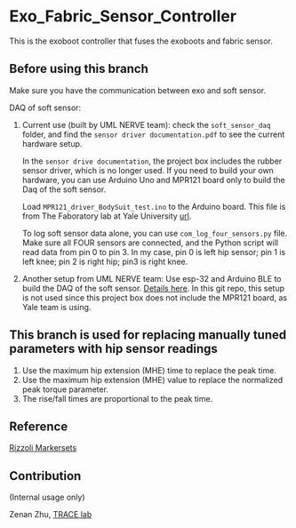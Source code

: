 # Exo_Fabric_Sensor_Controller
This is the exoboot controller that fuses the exoboots and fabric sensor.

## Before using this branch
Make sure you have the communication between exo and soft sensor. 

DAQ of soft sensor:
1. Current use (built by UML NERVE team): check the `soft_sensor_daq` folder, and find the `sensor driver documentation.pdf` to see the current hardware setup. 

   In the `sensor drive documentation`, the project box includes the rubber sensor driver, which is no longer used.
   If you need to build your own hardware, you can use Arduino Uno and MPR121 board only to build the Daq of the soft sensor.
   
   Load `MPR121_driver_BodySuit_test.ino` to the Arduino board. This file is from The Faboratory lab at Yale University [url](https://www.eng.yale.edu/faboratory/).
   
   To log soft sensor data alone, you can use `com_log_four_sensors.py` file.
   Make sure all FOUR sensors are connected, and the Python script will read data from pin 0 to pin 3. In my case, pin 0  is left hip sensor; pin 1 is left knee; pin 2 is right hip; pin3 is right knee.
   
3. Another setup from UML NERVE team: Use esp-32 and Arduino BLE to build the DAQ of the soft sensor. [Details here](https://github.com/jacobbreen25/nsf_soft_sensor_data_collection). In this git repo, this setup is not used since this project box does not include the MPR121 board, as Yale team is using. 

## This branch is used for replacing manually tuned parameters with hip sensor readings
1. Use the maximum hip extension (MHE) time to replace the peak time.
2. Use the maximum hip extension (MHE) value to replace the normalized peak torque parameter.
3. The rise/fall times are proportional to the peak time.

## Reference
[Rizzoli Markersets](https://v23.wiki.optitrack.com/index.php?title=Rizzoli_Markersets#Rizzoli_Body_Protocol.2837.29)
## Contribution
(Internal usage only)

Zenan Zhu, [TRACE lab](https://www.thetracelab.com/)

